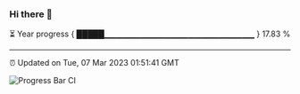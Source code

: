 ### Hi there 👋

⏳ Year progress { █████▁▁▁▁▁▁▁▁▁▁▁▁▁▁▁▁▁▁▁▁▁▁▁▁▁ } 17.83 %

---

⏰ Updated on Tue, 07 Mar 2023 01:51:41 GMT

![Progress Bar CI](https://github.com/ZhaoGui/ZhaoGui/workflows/Progress%20Bar%20CI/badge.svg)
